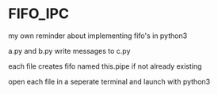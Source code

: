 # FIFO_IPC
my own reminder about implementing fifo's in python3

a.py and b.py write messages to c.py

each file creates fifo named this.pipe if not already existing

open each file in a seperate terminal and launch with python3
